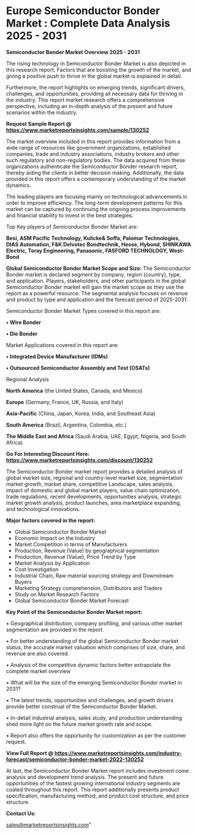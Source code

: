# Europe Semiconductor Bonder Market : Complete Data Analysis 2025 - 2031

<Strong> Semiconductor Bonder Market Overview 2025 - 2031</strong>

The rising technology in Semiconductor Bonder Market is also depicted in this research report. Factors that are boosting the growth of the market, and giving a positive push to thrive in the global market is explained in detail.

Furthermore, the report highlights on emerging trends, significant drivers, challenges, and opportunities, providing all necessary data for thriving in the industry. This report market research offers a comprehensive perspective, including an in-depth analysis of the present and future scenarios within the industry.

<strong>Request Sample Report @ <a href=https://www.marketreportsinsights.com/sample/130252>https://www.marketreportsinsights.com/sample/130252</a></strong>

The market overview included in this report provides information from a wide range of resources like government organizations, established companies, trade and industry associations, industry brokers and other such regulatory and non-regulatory bodies. The data acquired from these organizations authenticate the Semiconductor Bonder research report, thereby aiding the clients in better decision making. Additionally, the data provided in this report offers a contemporary understanding of the market dynamics.

The leading players are focusing mainly on technological advancements in order to improve efficiency. The long-term development patterns for this market can be captured by continuing the ongoing process improvements and financial stability to invest in the best strategies.

Top Key players of Semiconductor Bonder Market are:

<strong>Besi, ASM Pacific Technology, Kulicke& Soffa, Palomar Technologies, DIAS Automation, F&K Delvotec Bondtechnik, Hesse, Hybond, SHINKAWA Electric, Toray Engineering, Panasonic, FASFORD TECHNOLOGY, West-Bond</strong>

<strong><b>Global Semiconductor Bonder Market Scope and Size:</b></strong>
The Semiconductor Bonder market is declared segment by company, region (country), type, and application. Players, stakeholders, and other participants in the global Semiconductor Bonder market will gain the market scope as they use the report as a powerful resource. The segmental analysis focuses on revenue and product by type and application and the forecast period of 2025-2031.

Semiconductor Bonder Market Types covered in this report are:

<strong>• Wire Bonder

• Die Bonder</strong>

Market Applications covered in this report are:

<strong>• Integrated Device Manufacturer (IDMs)

• Outsourced Semiconductor Assembly and Test (OSATs)</strong> 

Regional Analysis

<strong>North America</strong> (the United States, Canada, and Mexico)

<strong>Europe</strong> (Germany, France, UK, Russia, and Italy)

<strong>Asia-Pacific</strong> (China, Japan, Korea, India, and Southeast Asia)

<strong>South America</strong> (Brazil, Argentina, Colombia, etc.)

<strong>The Middle East and Africa</strong> (Saudi Arabia, UAE, Egypt, Nigeria, and South Africa)

<strong>Go For Interesting Discount Here: <a href=https://www.marketreportsinsights.com/discount/130252>https://www.marketreportsinsights.com/discount/130252</a></strong>

The Semiconductor Bonder market report provides a detailed analysis of global market size, regional and country-level market size, segmentation market growth, market share, competitive Landscape, sales analysis, impact of domestic and global market players, value chain optimization, trade regulations, recent developments, opportunities analysis, strategic market growth analysis, product launches, area marketplace expanding, and technological innovations.

<strong><b>Major factors covered in the report:</b></strong>
<ul>
  <li>Global Semiconductor Bonder Market </li>
  <li>Economic Impact on the Industry</li>
  <li>Market Competition in terms of Manufacturers</li>
  <li>Production, Revenue (Value) by geographical segmentation</li>
  <li>Production, Revenue (Value), Price Trend by Type</li>
  <li>Market Analysis by Application</li>
  <li>Cost Investigation</li>
  <li>Industrial Chain, Raw material sourcing strategy and Downstream Buyers</li>
  <li>Marketing Strategy comprehension, Distributors and Traders</li>
  <li>Study on Market Research Factors</li>
  <li>Global Semiconductor Bonder Market Forecast</li>
</ul>

<strong><b>Key Point of the Semiconductor Bonder Market report:</b></strong>

• Geographical distribution, company profiling, and various other market segmentation are provided in the report.

• For better understanding of the global Semiconductor Bonder market status, the accurate market valuation which comprises of size, share, and revenue are also covered.

• Analysis of the competitive dynamic factors better extrapolate the complete market overview

• What will be the size of the emerging Semiconductor Bonder market in 2031?

• The latest trends, opportunities and challenges, and growth drivers provide better construal of the Semiconductor Bonder Market.

• In-detail industrial analysis, sales study, and production understanding shed more light on the future market growth rate and scope.

• Report also offers the opportunity for customization as per the customer request.

<strong><b>View Full Report @ <a href=https://www.marketreportsinsights.com/industry-forecast/semiconductor-bonder-market-2022-130252>https://www.marketreportsinsights.com/industry-forecast/semiconductor-bonder-market-2022-130252</a></b></strong>


At last, the Semiconductor Bonder Market report includes investment come analysis and development trend analysis. The present and future opportunities of the fastest growing international industry segments are coated throughout this report. This report additionally presents product specification, manufacturing method, and product cost structure, and price structure.

<strong>Contact Us:</strong>

sales@marketreportsinsights.com"
